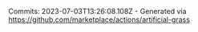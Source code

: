Commits: 2023-07-03T13:26:08.108Z - Generated via https://github.com/marketplace/actions/artificial-grass
<br>
